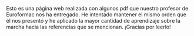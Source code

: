 Esto es una página web realizada con algunos pdf que nuestro profesor de Euroformac nos ha entregado.
He intentado mantener el mismo orden que él nos presentó y he aplicado la mayor cantidad de aprendizaje sobre la marcha hacia las referencias que se mencionan.
¡Gracias por leerlo!
